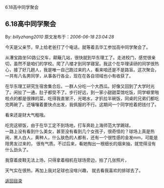 6.18高中同学聚会
## 6.18高中同学聚会

By: *billyzhang2010* 原文发布于：*2006-06-18 23:04:28*

 
今天是父亲节，早上给老爸打了个电话，就等着去华工参加高中同学聚会了。

从漕宝路坐50路公交车，颠簸几站，很快就到华东理工了。走进校门，感觉很亲切，虽然不是咱们的学校。爬了八楼才到同学寝室。我这个在华理读研的同学很热心，接了好几趟人，我是唯一自己跑过来的人，看来咱还是不是路盲。这次聚会，一共有八名男同学，从事各行各业，现在在各自领域也小有收获了。

 

   
在华东理工研究生宿舍集合后，一群人分吃一个大西瓜。好像又回到了大学时光了。闲扯了一通，肚子都受不了。步行好远，到一家小甜甜菜馆吃饭，同学噼里啪啦点的都是很辣的菜，吃得我直冒汗，光喝水，才扒拉半碗饭，同桌的兄弟们都吃完两碗了。还嚷嚷着要快点出发，我佩服的不行。这期间一个同学抢着把钱付了。

看来还是财大气粗哦。

 

  
吃完这顿饭，由于在华工定不到场地，打车奔赴上海师范大学踢球。  
一路上没有看到什么美女，甚至没有看到几个女孩子，很奇怪的？球场上真是热闹，黑人白人，黄种人，什么肤色的人都有，还有一个很性感的金发mm，可能是陪男友过来的，
很有气质。不过后来，看她掏出一根细长的烟来抽，就觉得没有什么劲头了。

 

   
 我穿着皮鞋无法上场，只得拿着相机在球场旁边，拍了几张照片，

 天气实在很热，再加上我对足球也没啥兴趣， 就去看我喜欢的排球去了。

 

[返回目录](index.html)
